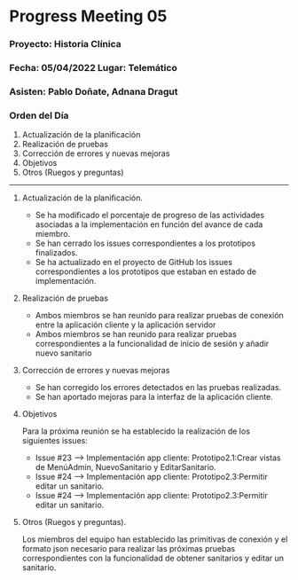# Progress Meeting 05
### Proyecto: Historia Clínica
### Fecha: 05/04/2022 Lugar: Telemático
### Asisten: Pablo Doñate, Adnana Dragut

### Orden del Día

  1. Actualización de la planificación
  2. Realización de pruebas 
  3. Corrección de errores y nuevas mejoras
  4. Objetivos
  5. Otros (Ruegos y preguntas)
 --- 
  1. Actualización de la planificación.
     * Se ha modificado el porcentaje de progreso de las actividades asociadas a la implementación en función del avance de cada miembro.
     * Se han cerrado los issues correspondientes a los prototipos finalizados.
     * Se ha actualizado en el proyecto de GitHub los issues correspondientes a los prototipos que estaban en estado de implementación.
        
  2. Realización de pruebas
     * Ambos miembros se han reunido para realizar pruebas de conexión entre la aplicación cliente y la aplicación servidor
     * Ambos miembros se han reunido para realizar pruebas correspondientes a la funcionalidad de inicio de sesión y añadir nuevo sanitario
     
  3. Corrección de errores y nuevas mejoras
     * Se han corregido los errores detectados en las pruebas realizadas.
     * Se han aportado mejoras para la interfaz de la aplicación cliente.
 
  4. Objetivos
    <p>Para la próxima reunión se ha establecido la realización de los siguientes issues:
      * Issue #23 --> Implementación app cliente: Prototipo2.1:Crear vistas de MenúAdmin, NuevoSanitario y EditarSanitario.
      * Issue #24 --> Implementación app cliente: Prototipo2.3:Permitir editar un sanitario.
      * Issue #24 --> Implementación app cliente: Prototipo2.3:Permitir editar un sanitario.
 
  5. Otros (Ruegos y preguntas).
     <p>Los miembros del equipo han establecido las primitivas de conexión y el formato json necesario para realizar las próximas pruebas correspondientes
       con la funcionalidad de obtener sanitarios y editar un sanitario.
